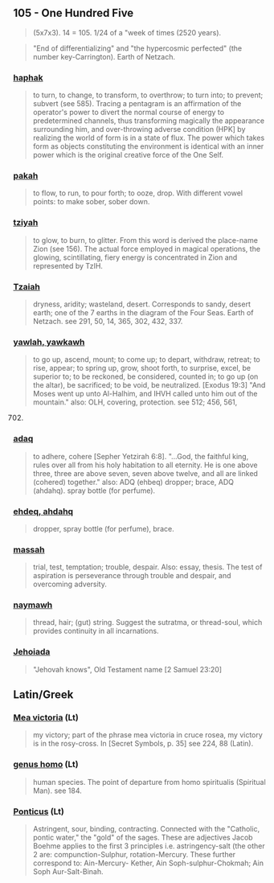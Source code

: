 ## 105 - One Hundred Five
> (5x7x3). 14 = 105. 1/24 of a "week of times (2520 years).

> "End of differentializing" and "the hypercosmic perfected" (the
number key-Carrington). Earth of Netzach.

### [haphak](/keys/HPK)
> to turn, to change, to transform, to overthrow; to
turn into; to prevent; subvert (see 585). Tracing a pentagram is
an affirmation of the operator's power to divert the normal
course of energy to predetermined channels, thus transforming
magically the appearance surrounding him, and over-throwing
adverse condition (HPK] by realizing the world of form is in a
state of flux. The power which takes form as objects constituting
the environment is identical with an inner power which is the
original creative force of the One Self.

### [pakah](/keys/PKH)
> to flow, to run, to pour forth; to ooze, drop. With
different vowel points: to make sober, sober down.

### [tziyah](/keys/TzIH)
> to glow, to burn, to glitter. From this word is
derived the place-name Zion (see 156). The actual force employed
in magical operations, the glowing, scintillating, fiery energy
is concentrated in Zion and represented by TzIH.

### [Tzaiah](/keys/TzIH)
> dryness, aridity; wasteland, desert. Corresponds
to sandy, desert earth; one of the 7 earths in the diagram of the
Four Seas. Earth of Netzach. see 291, 50, 14, 365, 302, 432, 337.

### [yawlah, yawkawh](/keys/OLH)
> to go up, ascend, mount; to come up; to
depart, withdraw, retreat; to rise, appear; to spring up, grow,
shoot forth, to surprise, excel, be superior to; to be reckoned,
be considered, counted in; to go up (on the altar), be
sacrificed; to be void, be neutralized. [Exodus 19:3] "And Moses
went up unto Al-Halhim, and IHVH called unto him out of the
mountain." also: OLH, covering, protection. see 512; 456, 561,
702.

### [adaq](/keys/ADQ)
> to adhere, cohere [Sepher Yetzirah 6:8]. "...God, the
faithful king, rules over all from his holy habitation to all
eternity. He is one above three, three are above seven, seven
above twelve, and all are linked (cohered) together." also: ADQ
(ehbeq) dropper; brace, ADQ (ahdahq). spray bottle (for perfume).

### [ehdeq, ahdahq](/keys/ADQ)
> dropper, spray bottle (for perfume), brace.

### [massah](/keys/MSH)
> trial, test, temptation; trouble, despair. Also:
essay, thesis. The test of aspiration is perseverance through
trouble and despair, and overcoming adversity.

### [naymawh](/keys/NIMH)
> thread, hair; (gut) string. Suggest the sutratma,
or thread-soul, which provides continuity in all incarnations.

### [Jehoiada](/keys/IHVIDO)
> "Jehovah knows", Old Testament name [2 Samuel
23:20]

## Latin/Greek

### [Mea victoria](Mea+victoria) (Lt)
> my victory; part of the phrase mea victoria in
cruce rosea, my victory is in the rosy-cross. In [Secret Symbols,
p. 35] see 224, 88 (Latin).

### [genus homo](genus+homo) (Lt)
> human species. The point of departure from homo
spiritualis (Spiritual Man). see 184.

### [Ponticus](Ponticus) (Lt)
> Astringent, sour, binding, contracting. Connected
with the "Catholic, pontic water," the "gold" of the sages. These
are adjectives Jacob Boehme applies to the first 3 principles
i.e. astringency-salt (the other 2 are: compunction-Sulphur,
rotation-Mercury. These further correspond to: Ain-Mercury-
Kether, Ain Soph-sulphur-Chokmah; Ain Soph Aur-Salt-Binah.